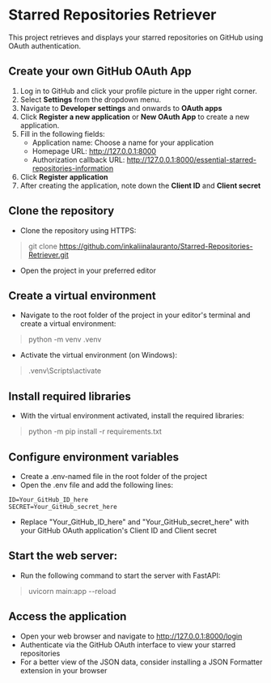 # Starred Repositories Retriever

This project retrieves and displays your starred repositories on GitHub using OAuth authentication.

## Create your own GitHub OAuth App
1) Log in to GitHub and click your profile picture in the upper right corner. 
2) Select **Settings** from the dropdown menu.
3) Navigate to **Developer settings** and onwards to **OAuth apps**
4) Click **Register a new application** or **New OAuth App** to create a new application. 
5) Fill in the following fields:
   - Application name: Choose a name for your application
   - Homepage URL: http://127.0.0.1:8000
   - Authorization callback URL: http://127.0.0.1:8000/essential-starred-repositories-information
6) Click **Register application**
7) After creating the application, note down the **Client ID** and **Client secret**

## Clone the repository
- Clone the repository using HTTPS:
> git clone https://github.com/inkaliinalauranto/Starred-Repositories-Retriever.git
- Open the project in your preferred editor 

## Create a virtual environment
- Navigate to the root folder of the project in your editor's terminal and create a virtual environment: 
> python -m venv .venv
- Activate the virtual environment (on Windows):
> .venv\Scripts\activate

## Install required libraries
- With the virtual environment activated, install the required libraries:
> python -m pip install -r requirements.txt

## Configure environment variables
- Create a .env-named file in the root folder of the project
- Open the .env file and add the following lines:
```
ID=Your_GitHub_ID_here
SECRET=Your_GitHub_secret_here
```
- Replace "Your_GitHub_ID_here" and "Your_GitHub_secret_here" with your GitHub OAuth application's Client ID and Client secret

## Start the web server:
- Run the following command to start the server with FastAPI:
> uvicorn main:app --reload


## Access the application
- Open your web browser and navigate to http://127.0.0.1:8000/login
- Authenticate via the GitHub OAuth interface to view your starred repositories
- For a better view of the JSON data, consider installing a JSON Formatter extension in your browser
